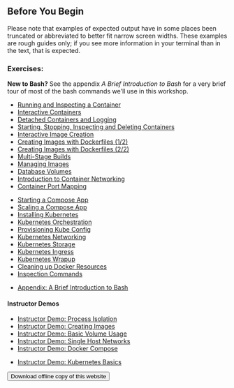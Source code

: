 ## Before You Begin

Please note that examples of expected output have in some places been truncated or abbreviated to better fit narrow screen widths. These examples are rough guides only; if you see more information in your terminal than in the text, that is expected.

### Exercises:

<!--*Scroll down for Windows-native exercises*-->

**New to Bash?** See the appendix *A Brief Introduction to Bash* for a very brief tour of most of the bash commands we'll use in this workshop.

<!-- **Windows Users doing Linux-based exercises**: Please note that in all exercises we will use Unix style paths using forward slashes (‘/‘) instead of backslashes (‘\‘). On Windows you can work directly with such paths by either using a **Bash** terminal or a **Powershell** terminal. Powershell can work with both Windows and Unix style paths. -->

 <!-- - <a href="https://github.com/docker-training/suggested-solutions/blob/master/primers/strigo-intro.md" target="_blank">Introduction to Strigo</a> --> 
 - [Running and Inspecting a Container](linux/exercises/running-and-inspecting-containers.md)
 - [Interactive Containers](linux/exercises/interactive-containers.md)
 - [Detached Containers and Logging](linux/exercises/detached-containers-and-logging.md)
 - [Starting, Stopping, Inspecting and Deleting Containers](linux/exercises/starting-stopping-inspecting-and-deleting-containers.md)
 - [Interactive Image Creation](linux/exercises/interactive-image-creation.md)
 - [Creating Images with Dockerfiles (1/2)](linux/exercises/creating-images-with-dockerfiles-part-1.md)
 - [Creating Images with Dockerfiles (2/2)](linux/exercises/creating-images-with-dockerfiles-part-2.md)
 - [Multi-Stage Builds](linux/exercises/multi-stage-builds.md)
 - [Managing Images](linux/exercises/managing-images.md)
 - [Database Volumes](linux/exercises/database-volumes.md)
 - [Introduction to Container Networking](linux/exercises/introduction-to-container-networking.md)
 - [Container Port Mapping](linux/exercises/container-port-mapping.md) 
<!-- - [Creating a Swarm](linux/exercises/creating-a-swarm.md) -->
<!-- - [Starting a Service](linux/exercises/starting-a-service.md) --> 
<!-- - [Node Failure Recovery](linux/exercises/node-failure-recovery.md) --> 
<!-- - [Swarm Scheduling](linux/exercises/swarm-scheduling.md) --> 
<!-- - [Provisioning Swarm Configuration](linux/exercises/provisioning-swarm-config.md) --> 
<!-- - [Routing to Services](linux/exercises/routing-to-services.md) --> 
<!-- - [Updating Applications](linux/exercises/updating-applications.md) --> 
 - [Starting a Compose App](linux/exercises/starting-a-compose-app.md)
 - [Scaling a Compose App](linux/exercises/scaling-a-compose-app.md)
 - [Installing Kubernetes](linux/exercises/kube-install.md)
 - [Kubernetes Orchestration](linux/exercises/kube-orchestration.md)
 - [Provisioning Kube Config](linux/exercises/provisioning-kube-config.md)
 - [Kubernetes Networking](linux/exercises/kube-networking.md)
 - [Kubernetes Storage](linux/exercises/kubernetes-storage.md)
 - [Kubernetes Ingress](linux/exercises/kubernetes-ingress.md)
 - [Kubernetes Wrapup](linux/exercises/kubernetes-wrapup.md)
 - [Cleaning up Docker Resources](linux/exercises/cleaning-up-docker-resources.md)
 - [Inspection Commands](linux/exercises/inspection-commands.md)
 <!-- - [Docker Plugins](linux/exercises/plugins.md) -->
 - [Appendix: A Brief Introduction to Bash](linux/exercises/command-line-intro.md)

#### Instructor Demos

 - [Instructor Demo: Process Isolation](linux/exercises/process-isolation-demo.md)
 - [Instructor Demo: Creating Images](linux/exercises/creating-images-demo.md)
 - [Instructor Demo: Basic Volume Usage](linux/exercises/basic-volume-usage-demo.md)
 - [Instructor Demo: Single Host Networks](linux/exercises/single-host-network-demo.md)
 - [Instructor Demo: Docker Compose](linux/exercises/docker-compose-demo.md)
 <!-- - [Instructor Demo: Self-Healing Swarm](linux/exercises/self-healing-swarm-demo.md) -->
 - [Instructor Demo: Kubernetes Basics](linux/exercises/kubernetes-demo.md)

<!--
### Windows Exercises:

#### Exercises

 - [Running and Inspecting a Container](windows/exercises/running-and-inspecting-containers.md)
 - [Interactive Containers](windows/exercises/interactive-containers.md)
 - [Detached Containers and Logging](windows/exercises/detached-containers-and-logging.md)
 - [Starting, Stopping, Inspecting and Deleting Containers](windows/exercises/starting-stopping-inspecting-and-deleting-containers.md)
 - [Interactive Image Creation](windows/exercises/interactive-image-creation.md)
 - [Creating Images with Dockerfiles (1/2)](windows/exercises/creating-images-with-dockerfiles-part-1.md)
 - [Creating Images with Dockerfiles (2/2)](windows/exercises/creating-images-with-dockerfiles-part-2.md)
 - [Multi-Stage Builds](windows/exercises/multi-stage-builds.md)
 - [Managing Images](windows/exercises/managing-images.md)
 - [Database Volumes](windows/exercises/database-volumes.md)
 - [Introduction to Container Networking](windows/exercises/introduction-to-container-networking.md)
 - [Container Port Mapping](windows/exercises/container-port-mapping.md)
 - [Creating a Swarm](windows/exercises/creating-a-swarm.md)
 - [Starting a Service](windows/exercises/starting-a-service.md)
 - [Node Failure Recovery](windows/exercises/node-failure-recovery.md)
 - [Swarm Scheduling](windows/exercises/swarm-scheduling.md)
 - [Provisioning Swarm Configuration](windows/exercises/provisioning-swarm-config.md)
 - [Routing to Services](windows/exercises/routing-to-services.md)
 - [Updating Applications](windows/exercises/updating-applications.md)
 - [Installing Kubernetes](windows/exercises/kube-install.md)
 - [Kubernetes Orchestration](windows/exercises/kube-orchestration.md)
 - [Setup Kubectl](windows/exercises/kube-windows-kubectl.md)
 - [Setup Kubeconfig](windows/exercises/kube-windows-kubeconfig.md)
 - [Setup okteto](windows/exercises/kube-windows-okteto.md)
 - [Remote debugging python](windows/exercises/kube-windows-python-remote-debug.md)
 - [Provisioning Kube Config](windows/exercises/provisioning-kube-config.md)
 - [Kubernetes Networking](windows/exercises/kube-networking.md)
 - [Cleaning up Docker Resources](windows/exercises/cleaning-up-docker-resources.md)
 - [Inspection Commands](windows/exercises/inspection-commands.md)
 - [Starting a Compose App](windows/exercises/starting-a-compose-app.md)
 - [Scaling a Compose App](windows/exercises/scaling-a-compose-app.md)

#### Instructor Demos

 - [Instructor Demo: Process Isolation](windows/exercises/process-isolation-demo.md)
 - [Instructor Demo: Creating Images](windows/exercises/creating-images-demo.md)
 - [Instructor Demo: Basic Volume Usage](windows/exercises/basic-volume-usage-demo.md)
 - [Instructor Demo: Single Host Networks](windows/exercises/single-host-network-demo.md)
 - [Instructor Demo: Self-Healing Swarm](windows/exercises/self-healing-swarm-demo.md)
 - [Instructor Demo: Kubernetes Basics](windows/exercises/kubernetes-demo.md)
 - [Instructor Demo: Docker Compose](windows/exercises/docker-compose-demo.md)

-->
<a href='static/exercises.tgz' download><button type="button">Download offline copy of this website</button></a>
